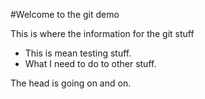 #Welcome to the git demo

This is where the information for the git stuff

- This is mean testing stuff.
- What I need to do to other stuff.

The head is going on and on.